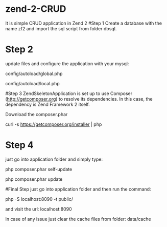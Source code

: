 # zend-2-CRUD
It is simple CRUD application in Zend 2
#Step 1
Create a database with the name zf2 and import the sql script from folder dbsql.
# Step 2
update files and configure the application with your mysql:
  
config/autoload/global.php

config/autoload/local.php
  
#Step 3 
ZendSkeletonApplication is set up to use Composer (http://getcomposer.org) to resolve its dependencies. In this case, the dependency is Zend Framework 2 itself.

Download the composer.phar 

curl -s https://getcomposer.org/installer | php

# Step 4
just go into application folder and simply type:

php composer.phar self-update

php composer.phar update

#Final Step
just go into application folder and then run the command:

php -S localhost:8090 -t public/

and visit the url: localhost:8090


In case of any issue just clear the cache files from folder: data/cache


